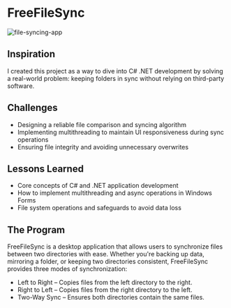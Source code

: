 # FreeFileSync

![file-syncing-app](https://github.com/user-attachments/assets/83c005d8-dab3-4d2d-a624-59575b78eaaa)

## Inspiration

I created this project as a way to dive into C# .NET development by solving a real-world problem: keeping folders in sync without relying on third-party software.

## Challenges

- Designing a reliable file comparison and syncing algorithm
- Implementing multithreading to maintain UI responsiveness during sync operations
- Ensuring file integrity and avoiding unnecessary overwrites

## Lessons Learned

- Core concepts of C# and .NET application development
- How to implement multithreading and async operations in Windows Forms
- File system operations and safeguards to avoid data loss

## The Program

FreeFileSync is a desktop application that allows users to synchronize files between two directories with ease. Whether you're backing up data, mirroring a folder, or keeping two directories consistent, FreeFileSync provides three modes of synchronization:

- Left to Right – Copies files from the left directory to the right.
- Right to Left – Copies files from the right directory to the left.
- Two-Way Sync – Ensures both directories contain the same files.
